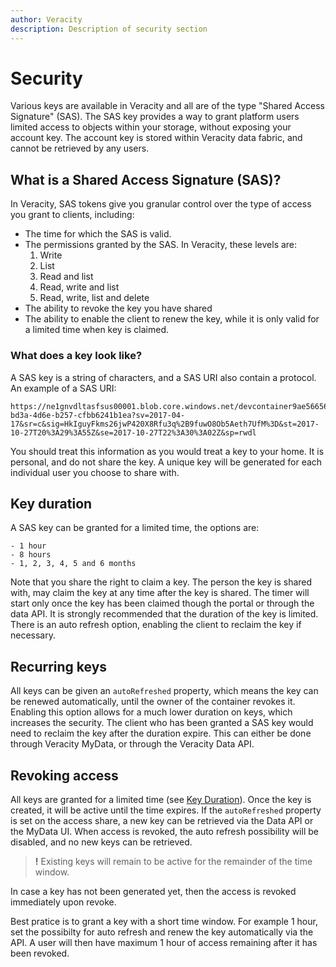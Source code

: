 ```yaml
---
author: Veracity
description: Description of security section
---
```


# Security
Various keys are available in Veracity and all are of the type "Shared Access Signature" (SAS). The SAS key provides a way to grant platform users limited access to objects within your storage, without exposing your account key. The account key is stored within Veracity data fabric, and cannot be retrieved by any users.

## What is a Shared Access Signature (SAS)?
In Veracity, SAS tokens give you granular control over the type of access you grant to clients, including:

- The time for which the SAS is valid.
- The permissions granted by the SAS. In Veracity, these levels are: 
    1. Write
    1. List
    1. Read and list
    1. Read, write and list
    1. Read, write, list and delete
- The ability to revoke the key you have shared
- The ability to enable the client to renew the key, while it is only valid for a limited time when key is claimed.

### What does a key look like?
A SAS key is a string of characters, and a SAS URI also contain a protocol. An example of a SAS URI:
```
https://ne1gnvdltasfsus00001.blob.core.windows.net/devcontainer9ae56656-bd3a-4d6e-b257-cfbb6241b1ea?sv=2017-04-17&sr=c&sig=HkIguyFkms26jwP420X8Rfu3q%2B9fuwO8Ob5Aeth7UfM%3D&st=2017-10-27T20%3A29%3A55Z&se=2017-10-27T22%3A30%3A02Z&sp=rwdl
```
You should treat this information as you would treat a key to your home. It is personal, and do not share the key. A unique key will be generated for each individual user you choose to share with.

## Key duration
A SAS key can be granted for a limited time, the options are:

    - 1 hour
    - 8 hours
    - 1, 2, 3, 4, 5 and 6 months
    
Note that you share the right to claim a key. The person the key is shared with, may claim the key at any time after the key is shared. The timer will start only once the key has been claimed though the portal or through the data API. It is strongly recommended that the duration of the key is limited. There is an auto refresh option, enabling the client to reclaim the key if necessary.

## Recurring keys
All keys can be given an `autoRefreshed` property, which means the key can be renewed automatically, until the owner of the container revokes it. Enabling this option allows for a much lower duration on keys, which increases the security. The client who has been granted a SAS key would need to reclaim the key after the duration expire. This can either be done through Veracity MyData, or through the Veracity Data API.

## Revoking access
All keys are granted for a limited time (see [Key Duration](#key-duration)). Once the key is created, it will be active until the time expires. If the `autoRefreshed` property is set on the access share, a new key can be retrieved via the Data API or the MyData UI. 
When access is revoked, the auto refresh possibility will be disabled, and no new keys can be retrieved. 
> **!** Existing keys will remain to be active for the remainder of the time window.

In case a key has not been generated yet, then the access is revoked immediately upon revoke.

Best pratice is to grant a key with a short time window. For example 1 hour, set the possibilty for auto refresh and renew the key automatically via the API. A user will then have maximum 1 hour of access remaining after it has been revoked. 

